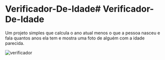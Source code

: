 # Verificador-De-Idade# Verificador-De-Idade
  Um projeto simples que calcula o ano atual menos o que a
pessoa nasceu e fala quantos anos ela tem e mostra uma foto
de alguém com a idade parecida.
 
![verificador](https://user-images.githubusercontent.com/93022107/148606534-d319701b-0002-4663-b5cf-d822d34502df.jpg)
